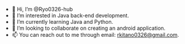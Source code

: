 - 👋 Hi, I’m @Ryo0326-hub
- 👀 I’m interested in Java back-end development.
- 🌱 I’m currently learning Java and Python.
- 💞️ I’m looking to collaborate on creating an android application. 
- 📫 You can reach out to me through email: rkitano0326@gmail.com.

<!---
Ryo0326-hub/Ryo0326-hub is a ✨ special ✨ repository because its `README.md` (this file) appears on your GitHub profile.
You can click the Preview link to take a look at your changes.
--->
